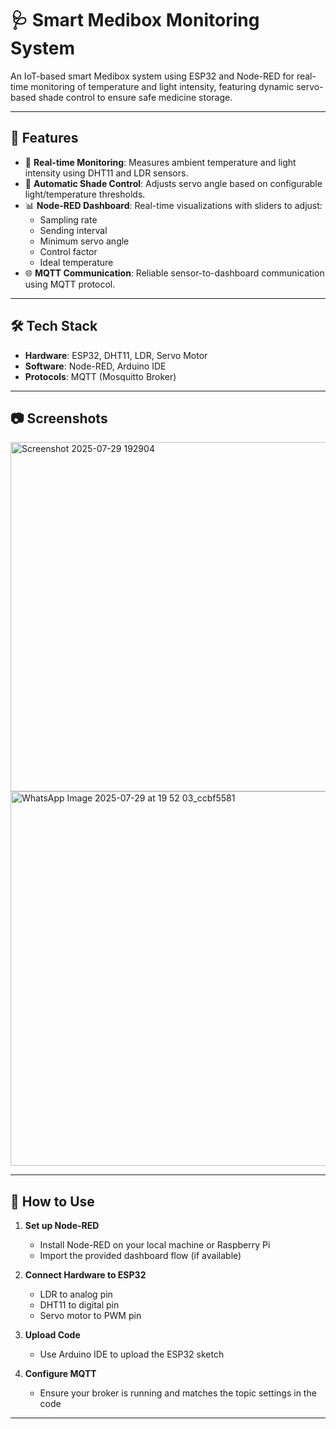 # 🩺 Smart Medibox Monitoring System

An IoT-based smart Medibox system using ESP32 and Node-RED for real-time monitoring of temperature and light intensity, featuring dynamic servo-based shade control to ensure safe medicine storage.

---

## 🚀 Features

- 📡 **Real-time Monitoring**: Measures ambient temperature and light intensity using DHT11 and LDR sensors.
- 🤖 **Automatic Shade Control**: Adjusts servo angle based on configurable light/temperature thresholds.
- 📊 **Node-RED Dashboard**: Real-time visualizations with sliders to adjust:
  - Sampling rate
  - Sending interval
  - Minimum servo angle
  - Control factor
  - Ideal temperature
- 🌐 **MQTT Communication**: Reliable sensor-to-dashboard communication using MQTT protocol.

---

## 🛠️ Tech Stack

- **Hardware**: ESP32, DHT11, LDR, Servo Motor  
- **Software**: Node-RED, Arduino IDE  
- **Protocols**: MQTT (Mosquitto Broker)

---

## 📷 Screenshots

<img width="899" height="559" alt="Screenshot 2025-07-29 192904" src="https://github.com/user-attachments/assets/5fb0c907-4120-46f2-b953-a86d77c4dd7d" />

<img width="1280" height="599" alt="WhatsApp Image 2025-07-29 at 19 52 03_ccbf5581" src="https://github.com/user-attachments/assets/bd7f0fe9-7e10-4420-ab89-ad05cdc0edac" />



---

## 🧰 How to Use

1. **Set up Node-RED**  
   - Install Node-RED on your local machine or Raspberry Pi  
   - Import the provided dashboard flow (if available)

2. **Connect Hardware to ESP32**  
   - LDR to analog pin  
   - DHT11 to digital pin  
   - Servo motor to PWM pin

3. **Upload Code**  
   - Use Arduino IDE to upload the ESP32 sketch

4. **Configure MQTT**  
   - Ensure your broker is running and matches the topic settings in the code

---


